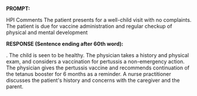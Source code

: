 **PROMPT:**

HPI Comments The patient presents for a well-child visit with no complaints. The patient is due for vaccine administration and regular checkup of physical and mental development

**RESPONSE (Sentence ending after 60th word):**

. The child is seen to be healthy. The physician takes a history and physical exam, and considers a vaccination for pertussis a non-emergency action. The physician gives the pertussis vaccine and recommends continuation of the tetanus booster for 6 months as a reminder. A nurse practitioner discusses the patient's history and concerns with the caregiver and the parent. 